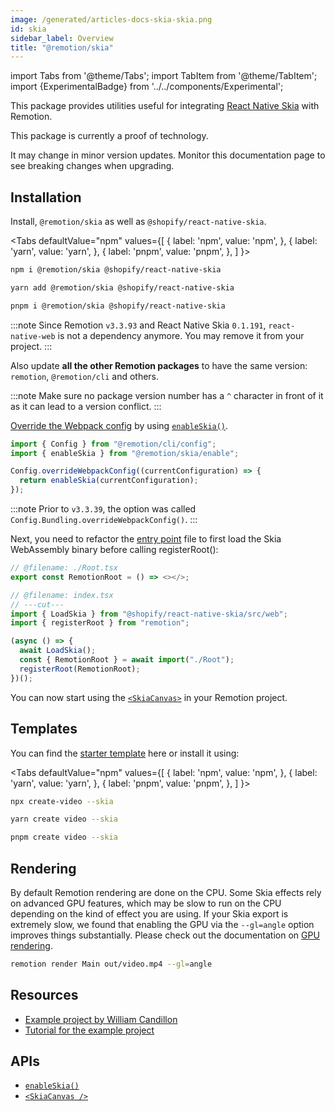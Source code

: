 ```yaml
---
image: /generated/articles-docs-skia-skia.png
id: skia
sidebar_label: Overview
title: "@remotion/skia"
---
```


import Tabs from '@theme/Tabs';
import TabItem from '@theme/TabItem';
import {ExperimentalBadge} from '../../components/Experimental';

This package provides utilities useful for integrating [React Native Skia](https://github.com/Shopify/react-native-skia) with Remotion.

<ExperimentalBadge>
This package is currently a proof of technology.

It may change in minor version updates. Monitor this documentation page to see breaking changes when upgrading.
</ExperimentalBadge>

## Installation

Install, `@remotion/skia` as well as `@shopify/react-native-skia`.

<Tabs
defaultValue="npm"
values={[
{ label: 'npm', value: 'npm', },
{ label: 'yarn', value: 'yarn', },
{ label: 'pnpm', value: 'pnpm', },
]
}>
<TabItem value="npm">

```bash
npm i @remotion/skia @shopify/react-native-skia
```

  </TabItem>

  <TabItem value="yarn">

```bash
yarn add @remotion/skia @shopify/react-native-skia
```

  </TabItem>

  <TabItem value="pnpm">

```bash
pnpm i @remotion/skia @shopify/react-native-skia
```

  </TabItem>
</Tabs>

:::note
Since Remotion `v3.3.93` and React Native Skia `0.1.191`, `react-native-web` is not a dependency anymore. You may remove it from your project.
:::

Also update **all the other Remotion packages** to have the same version: `remotion`, `@remotion/cli` and others.

:::note
Make sure no package version number has a `^` character in front of it as it can lead to a version conflict.
:::

[Override the Webpack config](/docs/webpack) by using [`enableSkia()`](/docs/skia/enable-skia).

```ts twoslash title="remotion.config.ts"
import { Config } from "@remotion/cli/config";
import { enableSkia } from "@remotion/skia/enable";

Config.overrideWebpackConfig((currentConfiguration) => {
  return enableSkia(currentConfiguration);
});
```

:::note
Prior to `v3.3.39`, the option was called `Config.Bundling.overrideWebpackConfig()`.
:::

Next, you need to refactor the [entry point](/docs/terminology#entry-point) file to first load the Skia WebAssembly binary before calling registerRoot():

```ts twoslash title="src/index.ts"
// @filename: ./Root.tsx
export const RemotionRoot = () => <></>;

// @filename: index.tsx
// ---cut---
import { LoadSkia } from "@shopify/react-native-skia/src/web";
import { registerRoot } from "remotion";

(async () => {
  await LoadSkia();
  const { RemotionRoot } = await import("./Root");
  registerRoot(RemotionRoot);
})();
```

You can now start using the [`<SkiaCanvas>`](/docs/skia/skia-canvas) in your Remotion project.

## Templates

You can find the [starter template](https://github.com/remotion-dev/template-skia) here or install it using:

<Tabs
defaultValue="npm"
values={[
{ label: 'npm', value: 'npm', },
{ label: 'yarn', value: 'yarn', },
{ label: 'pnpm', value: 'pnpm', },
]
}>
<TabItem value="npm">

```bash
npx create-video --skia
```

  </TabItem>

  <TabItem value="yarn">

```bash
yarn create video --skia
```

  </TabItem>

  <TabItem value="pnpm">

```bash
pnpm create video --skia
```

  </TabItem>
</Tabs>

## Rendering

By default Remotion rendering are done on the CPU. Some Skia effects rely on advanced GPU features, which may be slow to run on the CPU depending on the kind of effect you are using. If your Skia export is extremely slow, we found that enabling the GPU via the `--gl=angle` option improves things substantially. Please check out the documentation on [GPU rendering](/docs/gpu).

```sh
remotion render Main out/video.mp4 --gl=angle
```

## Resources

- [Example project by William Candillon](https://github.com/wcandillon/remotion-skia-tutorial)
- [Tutorial for the example project](https://www.youtube.com/watch?v=-7MOoWN2_nk)

## APIs

- [`enableSkia()`](/docs/skia/enable-skia)
- [`<SkiaCanvas />`](/docs/skia/skia-canvas)
